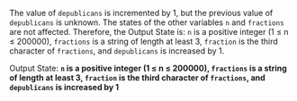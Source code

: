 The value of `depublicans` is incremented by 1, but the previous value of `depublicans` is unknown. The states of the other variables `n` and `fractions` are not affected. Therefore, the Output State is: `n` is a positive integer (1 ≤ n ≤ 200000), `fractions` is a string of length at least 3, `fraction` is the third character of `fractions`, and `depublicans` is increased by 1.

Output State: **`n` is a positive integer (1 ≤ n ≤ 200000), `fractions` is a string of length at least 3, `fraction` is the third character of `fractions`, and `depublicans` is increased by 1**